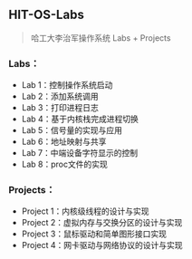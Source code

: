 ## HIT-OS-Labs

> 哈工大李治军操作系统 Labs + Projects

### Labs：

- Lab 1：控制操作系统启动
- Lab 2：添加系统调用
- Lab 3：打印进程日志
- Lab 4：基于内核栈完成进程切换
- Lab 5：信号量的实现与应用
- Lab 6：地址映射与共享
- Lab 7：中端设备字符显示的控制
- Lab 8：proc文件的实现

### Projects：

- Project 1：内核级线程的设计与实现
- Project 2：虚拟内存与交换分区的设计与实现
- Project 3：鼠标驱动和简单图形接口实现
- Project 4：网卡驱动与网络协议的设计与实现